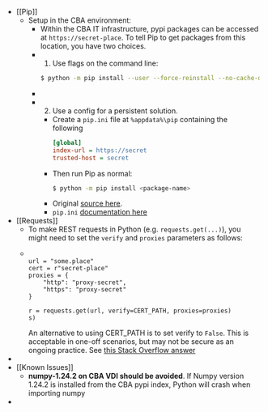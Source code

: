 - [[Pip]]
	- Setup in the CBA environment:
		- Within the CBA IT infrastructure, pypi packages can be accessed at `https://secret-place`. To tell Pip to get packages from this location, you have two choices.
		- 1. Use flags on the command line:
		  ``` sh
		  $ python -m pip install --user --force-reinstall --no-cache-dir --trusted-host artifactory.ai.cba --index-url secret <package-name>
		  ```
		-
		- 2. Use a config for a persistent solution.
			- Create a `pip.ini` file at `%appdata%\pip` containing the following
			  ``` ini
			  [global]
			  index-url = https://secret
			  trusted-host = secret
			  ```
			- Then run Pip as normal:
			  ``` sh
			  $ python -m pip install <package-name>
			  ```
			- Original [source here](https://stackoverflow.com/a/43473312).
			- `pip.ini` [documentation here](https://pip.pypa.io/en/stable/user_guide/#config-file)
- [[Requests]]
	- To make REST requests in Python (e.g. `requests.get(...)`), you might need to set the `verify` and `proxies` parameters as follows:
	- ``` pythimport requests
	  
	  url = "some.place"
	  cert = r"secret-place"
	  proxies = {
	      "http": "proxy-secret",
	      "https": "proxy-secret"
	  }
	  
	  r = requests.get(url, verify=CERT_PATH, proxies=proxies)
	  s)
	  ```
	  An alternative to using CERT_PATH is to set verify to `False`. This is acceptable in one-off scenarios, but may not be secure as an ongoing practice. See [this Stack Overflow answer](https://stackoverflow.com/a/12864892)
-
- [[Known Issues]]
	- **numpy-1.24.2 on CBA VDI should be avoided**. If Numpy version 1.24.2 is installed from the CBA pypi index, Python will crash when importing numpy
-
